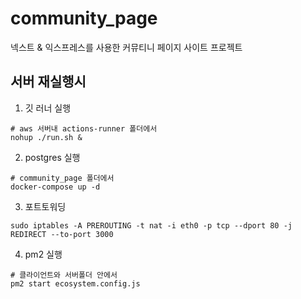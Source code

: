 # community_page
넥스트 &amp; 익스프레스를 사용한 커뮤티니 페이지 사이트 프로젝트
## 서버 재실행시  
1. 깃 러너 실행  
```
# aws 서버내 actions-runner 폴더에서
nohup ./run.sh &
```
2. postgres 실행
```
# community_page 폴더에서
docker-compose up -d
```
3. 포트토워딩
```
sudo iptables -A PREROUTING -t nat -i eth0 -p tcp --dport 80 -j REDIRECT --to-port 3000
```
4. pm2 실행
```
# 클라이언트와 서버폴더 안에서
pm2 start ecosystem.config.js
```
